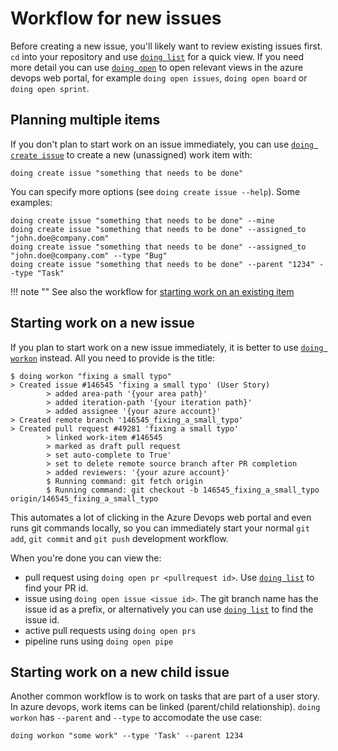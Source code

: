 # Workflow for new issues

Before creating a new issue, you'll likely want to review existing issues first. `cd` into your repository and use [`doing list`](../reference/manual/list.md) for a quick view.
If you need more detail you can use [`doing open`](../reference/manual/open.md) to open relevant views in the azure devops web portal, for example `doing open issues`, `doing open board` or `doing open sprint`.

## Planning multiple items

If you don't plan to start work on an issue immediately, you can use [`doing create issue`](../reference/manual/create_issue.md) to create a new (unassigned) work item with:

```shell
doing create issue "something that needs to be done"
```

You can specify more options (see `doing create issue --help`). Some examples:

```shell
doing create issue "something that needs to be done" --mine 
doing create issue "something that needs to be done" --assigned_to "john.doe@company.com" 
doing create issue "something that needs to be done" --assigned_to "john.doe@company.com" --type "Bug"
doing create issue "something that needs to be done" --parent "1234" --type "Task"
```

!!! note ""
    See also the workflow for [starting work on an existing item](workflow_existing_item.md)


## Starting work on a new issue

If you plan to start work on a new issue immediately, it is better to use [`doing workon`](../reference/manual/workon.md) instead. All you need to provide is the title:

<div class="termy termy-small">

```console
$ doing workon "fixing a small typo"
> Created issue #146545 'fixing a small typo' (User Story)
        > added area-path '{your area path}'
        > added iteration-path '{your iteration path}'
        > added assignee '{your azure account}'
> Created remote branch '146545_fixing_a_small_typo'
> Created pull request #49281 'fixing a small typo'
        > linked work-item #146545
        > marked as draft pull request
        > set auto-complete to True'
        > set to delete remote source branch after PR completion
        > added reviewers: '{your azure account}'
        $ Running command: git fetch origin
        $ Running command: git checkout -b 146545_fixing_a_small_typo origin/146545_fixing_a_small_typo
```

</div>

This automates a lot of clicking in the Azure Devops web portal and even runs git commands locally, so you can immediately start your normal `git add`, `git commit` and `git push` development workflow.

When you're done you can view the:

- pull request using `doing open pr <pullrequest id>`. Use [`doing list`](../reference/manual/list.md) to find your PR id.
- issue using `doing open issue <issue id>`. The git branch name has the issue id as a prefix, or alternatively you can use [`doing list`](../reference/manual/list.md) to find the issue id.
- active pull requests using `doing open prs`
- pipeline runs using `doing open pipe` 

## Starting work on a new child issue

Another common workflow is to work on tasks that are part of a user story. In azure devops, work items can be linked (parent/child relationship). `doing workon` has `--parent` and `--type` to accomodate the use case:

```shell
doing workon "some work" --type 'Task' --parent 1234
```
